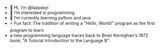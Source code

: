 - 👋 Hi, I’m @laayaayi
- 👀 I’m interested in programming
- 🌱 I’m currently learning python and java
- ⚡ Fun fact: The tradition of writing a "Hello, World!" program as the first program to learn
-  a new programming language traces back to Brian Kernighan's 1972 book, "A Tutorial Introduction to the Language B".


